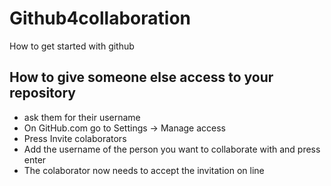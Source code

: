 # Github4collaboration
 How to get started with github


 ## How to give someone else access to your repository

 * ask them for their username
 * On GitHub.com go to Settings -> Manage access 
 * Press Invite colaborators
 * Add the username of the person you want to collaborate with and press enter
 * The colaborator now needs to accept the invitation on line

 
